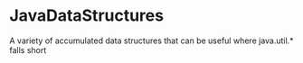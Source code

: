 # JavaDataStructures

A variety of accumulated data structures that can be useful where
java.util.* falls short
